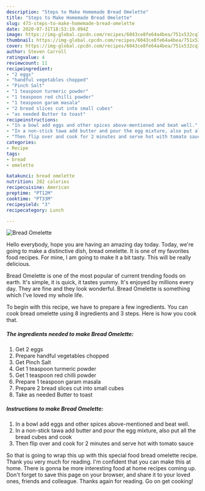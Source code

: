 ```yaml
---
description: "Steps to Make Homemade Bread Omelette"
title: "Steps to Make Homemade Bread Omelette"
slug: 473-steps-to-make-homemade-bread-omelette
date: 2020-07-31T18:53:19.094Z
image: https://img-global.cpcdn.com/recipes/6043ce8fe64a4bea/751x532cq70/bread-omelette-recipe-main-photo.jpg
thumbnail: https://img-global.cpcdn.com/recipes/6043ce8fe64a4bea/751x532cq70/bread-omelette-recipe-main-photo.jpg
cover: https://img-global.cpcdn.com/recipes/6043ce8fe64a4bea/751x532cq70/bread-omelette-recipe-main-photo.jpg
author: Steven Carroll
ratingvalue: 4
reviewcount: 11
recipeingredient:
- "2 eggs"
- "handful vegetables chopped"
- "Pinch Salt"
- "1 teaspoon turmeric powder"
- "1 teaspoon red chilli powder"
- "1 teaspoon garam masala"
- "2 bread slices cut into small cubes"
- "as needed Butter to toast"
recipeinstructions:
- "In a bowl add eggs and other spices above-mentioned and beat well."
- "In a non-stick tawa add butter and pour the egg mixture, also put all the bread cubes and cook"
- "Then flip over and cook for 2 minutes and serve hot with tomato sauce"
categories:
- Recipe
tags:
- bread
- omelette

katakunci: bread omelette 
nutrition: 282 calories
recipecuisine: American
preptime: "PT12M"
cooktime: "PT33M"
recipeyield: "3"
recipecategory: Lunch

---
```



![Bread Omelette](https://img-global.cpcdn.com/recipes/6043ce8fe64a4bea/751x532cq70/bread-omelette-recipe-main-photo.jpg)

Hello everybody, hope you are having an amazing day today. Today, we're going to make a distinctive dish, bread omelette. It is one of my favorites food recipes. For mine, I am going to make it a bit tasty. This will be really delicious.

Bread Omelette is one of the most popular of current trending foods on earth. It's simple, it is quick, it tastes yummy. It's enjoyed by millions every day. They are fine and they look wonderful. Bread Omelette is something which I've loved my whole life.




To begin with this recipe, we have to prepare a few ingredients. You can cook bread omelette using 8 ingredients and 3 steps. Here is how you cook that.

<!--inarticleads1-->

##### The ingredients needed to make Bread Omelette:

1. Get 2 eggs
1. Prepare handful vegetables chopped
1. Get Pinch Salt
1. Get 1 teaspoon turmeric powder
1. Get 1 teaspoon red chilli powder
1. Prepare 1 teaspoon garam masala
1. Prepare 2 bread slices cut into small cubes
1. Take as needed Butter to toast




<!--inarticleads2-->

##### Instructions to make Bread Omelette:

1. In a bowl add eggs and other spices above-mentioned and beat well.
1. In a non-stick tawa add butter and pour the egg mixture, also put all the bread cubes and cook
1. Then flip over and cook for 2 minutes and serve hot with tomato sauce




So that is going to wrap this up with this special food bread omelette recipe. Thank you very much for reading. I'm confident that you can make this at home. There is gonna be more interesting food at home recipes coming up. Don't forget to save this page on your browser, and share it to your loved ones, friends and colleague. Thanks again for reading. Go on get cooking!
